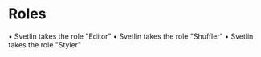 # Roles
•	Svetlin takes the role "Editor"
•	Svetlin takes the role "Shuffler"
•	Svetlin takes the role "Styler"

